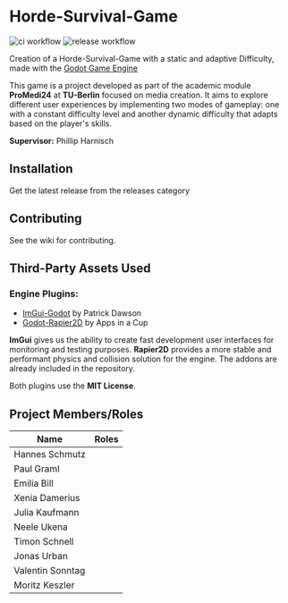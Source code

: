 # Horde-Survival-Game 

![ci workflow](https://github.com/Mori2003/ProMediExample/actions/workflows/export_debug.yml/badge.svg) ![release workflow](https://github.com/Mori2003/ProMediExample/actions/workflows/export_release.yml/badge.svg)

Creation of a Horde-Survival-Game with a static and adaptive Difficulty, made with the [Godot Game Engine](https://godotengine.org/)

This game is a project developed as part of the academic module **ProMedi24** at **TU-Berlin** focused on media creation. It aims to explore different user experiences by implementing two modes of gameplay: one with a constant difficulty level and another dynamic difficulty that adapts based on the player's skills.

**Supervisor:** Phillip Harnisch

## Installation

Get the latest release from the releases category

## Contributing

See the wiki for contributing.

## Third-Party Assets Used

### Engine Plugins:
- [ImGui-Godot](https://github.com/pkdawson/imgui-godot) by Patrick Dawson
- [Godot-Rapier2D](https://github.com/appsinacup/godot-rapier-2d) by Apps in a Cup 

**ImGui** gives us the ability to create fast development user interfaces for monitoring and testing purposes. **Rapier2D** provides a more stable and performant physics and collision solution for the engine. The addons are already included in the repository.

Both plugins use the **MIT License**.

## Project Members/Roles

| Name             | Roles |
| ---------------- | ----- |
| Hannes Schmutz   |       |
| Paul Graml       |       |
| Emilia Bill      |       |
| Xenia Damerius   |       |
| Julia Kaufmann   |       |
| Neele Ukena      |       |
| Timon Schnell    |       |
| Jonas Urban      |       |
| Valentin Sonntag |       |
| Moritz Keszler   |       |
